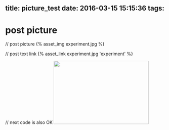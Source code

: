 title: picture_test
date: 2016-03-15 15:15:36
tags:
---

# post picture

// post picture
{% asset_img experiment.jpg %}

// post text link
{% asset_link experiment.jpg 'experiment' %}

// next code is also OK
<img src="/2016/03/15/picture-test/experiment.jpg" width="300px" height="200px">
